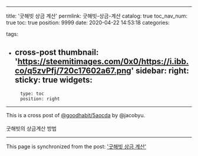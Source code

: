 
---
title: '굿해빗 상금 계산'
permlink: 굿해빗-상금-계산
catalog: true
toc_nav_num: true
toc: true
position: 9999
date: 2020-04-22 14:53:18
categories:

tags:
- cross-post
thumbnail: 'https://steemitimages.com/0x0/https://i.ibb.co/q5zvPfj/720c17602a67.png'
sidebar:
    right:
        sticky: true
widgets:
    -
        type: toc
        position: right
---


This is a cross post of [@goodhabit/5aocda](/@goodhabit/5aocda) by @jacobyu.<br><br>굿해빗의 상금계산 방법

- - -

This page is synchronized from the post: ['굿해빗 상금 계산'](https://steempeak.com/@jacobyu/5aocda-hive-168688)
